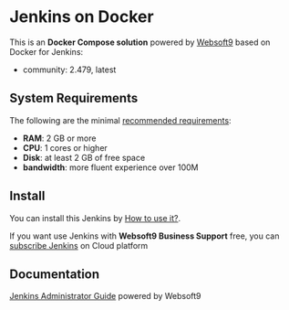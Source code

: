 # Jenkins on Docker  

This is an **Docker Compose solution** powered by [Websoft9](https://www.websoft9.com) based on Docker for Jenkins:


 - community:  2.479, latest


## System Requirements

The following are the minimal [recommended requirements](https://www.jenkins.io/doc/book/installing/docker/):

* **RAM**: 2 GB or more
* **CPU**: 1 cores or higher
* **Disk**: at least 2 GB of free space
* **bandwidth**: more fluent experience over 100M  

## Install

You can install this Jenkins by [How to use it?](https://github.com/Websoft9/docker-library#how-to-use-it).   

If you want use Jenkins with **Websoft9 Business Support** free, you can [subscribe Jenkins](https://www.websoft9.com/apps) on Cloud platform

## Documentation

[Jenkins Administrator Guide](https://support.websoft9.com/docs/jenkins) powered by Websoft9